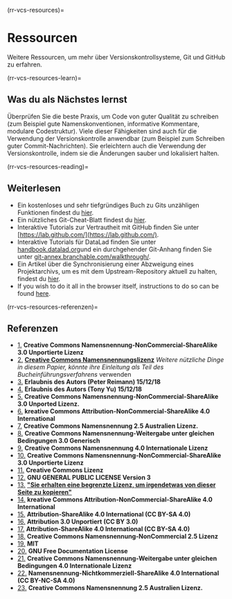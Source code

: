 (rr-vcs-resources)=
# Ressourcen
Weitere Ressourcen, um mehr über Versionskontrollsysteme, Git und GitHub zu erfahren.

(rr-vcs-resources-learn)=
## Was du als Nächstes lernst

Überprüfen Sie die beste Praxis, um Code von guter Qualität zu schreiben (zum Beispiel gute Namenskonventionen, informative Kommentare, modulare Codestruktur). Viele dieser Fähigkeiten sind auch für die Verwendung der Versionskontrolle anwendbar (zum Beispiel zum Schreiben guter Commit-Nachrichten). Sie erleichtern auch die Verwendung der Versionskontrolle, indem sie die Änderungen sauber und lokalisiert halten.

(rr-vcs-resources-reading)=
## Weiterlesen

- Ein kostenloses und sehr tiefgründiges Buch zu Gits unzähligen Funktionen findest du [hier](https://Git-scm.com/book/en/v2).
- Ein nützliches Git-Cheat-Blatt findest du [hier](https://education.github.com/git-cheat-sheet-education.pdf).
- Interaktive Tutorials zur Vertrautheit mit GitHub finden Sie unter [https://lab.github.com/](https://lab.github.com/).
- Interaktive Tutorials für DataLad finden Sie unter [handbook.datalad.org](http://handbook.datalad.org)und ein durchgehender Git-Anhang finden Sie unter [git-annex.branchable.com/walkthrough/](https://git-annex.branchable.com/walkthrough/).
- Ein Artikel über die Synchronisierung einer Abzweigung eines Projektarchivs, um es mit dem Upstream-Repository aktuell zu halten, findest du [hier](https://help.github.com/en/articles/syncing-a-fork).
- If you wish to do it all in the browser itself, instructions to do so can be found [here](https://github.com/KirstieJane/STEMMRoleModels/wiki/Syncing-your-fork-to-the-original-repository-via-the-browser).

(rr-vcs-resources-referenzen)=
## Referenzen

- [1.](https://git-scm.com/book/en/v2/Getting-Started-About-Version-Controls) **Creative Commons Namensnennung-NonCommercial-ShareAlike 3.0 Unportierte Lizenz**
- [2.](https://link.springer.com/article/10.1186/1751-0473-8-7) **[Creative Commons Namensnennungslizenz](http://creativecommons.org/licenses/by/2.0)** *Weitere nützliche Dinge in diesem Papier, könnte ihre Einleitung als Teil des Bucheinführungsverfahrens* verwenden
- [3.](http://crlionline.net/node/198) **Erlaubnis des Autors (Peter Reimann) 15/12/18**
- [4.](https://tonysyu.github.io/source-control-for-scientists-and-soloists.html#.XA6Q3mj7RPY) **Erlaubnis des Autors (Tony Yu) 15/12/18**
- [5.](https://git-scm.com/book/en/v2/Git-Basics-Getting-a-Git-Repository#ch02-git-basics-chapter) **Creative Commons Namensnennung-NonCommercial-ShareAlike 3.0 Unported Lizenz.**
- [6.](https://githowto.com/undoing_committed_changes) **kreative Commons Attribution-NonCommercial-ShareAlike 4.0 International**
- [7.](https://www.atlassian.com/git/tutorials/saving-changes/git-diff) **Creative Commons Namensnennung 2.5 Australien Lizenz.**
- [8.](http://sethrobertson.github.io/GitBestPractices/) **Creative Commons Namensnennung-Weitergabe unter gleichen Bedingungen 3.0 Generisch**
- [9.](https://guide.esciencecenter.nl/best_practices/version_control.html) **Creative Commons Namensnennung 4.0 Internationale Lizenz**
- [10.](https://git-scm.com/book/en/v2/Distributed-Git-Contributing-to-a-Project) **Creative Commons Namensnennung-NonCommercial-ShareAlike 3.0 Unportierte Lizenz**
- [11.](https://opensource.com/article/18/5/git-branching) **Creative Commons Lizenz**
- [12.](https://github.com/Kunena/Kunena-Forum/wiki/Create-a-new-branch-with-git-and-manage-branches) **GNU GENERAL PUBLIC LICENSE Version 3**
- [13.](http://genomewiki.ucsc.edu/index.php/Resolving_merge_conflicts_in_Git) **["Sie erhalten eine begrenzte Lizenz, um irgendetwas von dieser Seite zu kopieren"](http://genomewiki.ucsc.edu/index.php/Genomewiki:General_disclaimer)**
- [14.](https://githowto.com/resolving_conflicts) **kreative Commons Attribution-NonCommercial-ShareAlike 4.0 International**
- [15.](https://opensource.com/article/18/1/step-step-guide-git) **Attribution-ShareAlike 4.0 International (CC BY-SA 4.0)**
- [16.](https://kbroman.org/github_tutorial/pages/init.html) **Attribution 3.0 Unportiert (CC BY 3.0)**
- [17.](https://opensource.com/article/18/2/how-clone-modify-add-delete-git-files) **Attribution-ShareAlike 4.0 International (CC BY-SA 4.0)**
- [18.](https://thejunkland.com/blog/how-to-write-good-readme.html) **Creative Commons Namensnennung-NonCommercial 2.5 Lizenz**
- [19.](https://gist.github.com/PurpleBooth/109311bb0361f32d87a2) **MIT**
- [20.](https://commons.wikimedia.org/wiki/Taj_Mahal#/media/File:Taj_Mahal_in_March_2004.jpg) **GNU Free Documentation License**
- [21.](https://juristr.com/blog/2013/04/git-explained/) **Creative Commons Namensnennung-Weitergabe unter gleichen Bedingungen 4.0 Internationale Lizenz**
- [22.](http://simpleprimate.com/github-for-web-designers/glossary.html) **Namensnennung-Nichtkommerziell-ShareAlike 4.0 International (CC BY-NC-SA 4.0)**
- [23.](https://www.atlassian.com/git/tutorials/merging-vs-rebasing) **Creative Commons Namensnennung 2.5 Australien Lizenz.**
